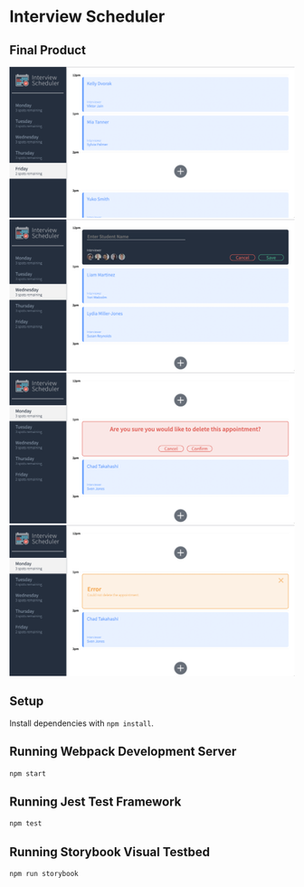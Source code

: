 # Interview Scheduler

## Final Product

!["final product](https://github.com/miaju/scheduler/blob/master/docs/final.png)
!["edit an Appointment](https://github.com/miaju/scheduler/blob/master/docs/edit-app.png)
!["delete an Appointment"](https://github.com/miaju/scheduler/blob/master/docs/delete_app.png)
!["error with network call"](https://github.com/miaju/scheduler/blob/master/docs/error_app.png)

## Setup

Install dependencies with `npm install`.

## Running Webpack Development Server

```sh
npm start
```

## Running Jest Test Framework

```sh
npm test
```

## Running Storybook Visual Testbed

```sh
npm run storybook
```

